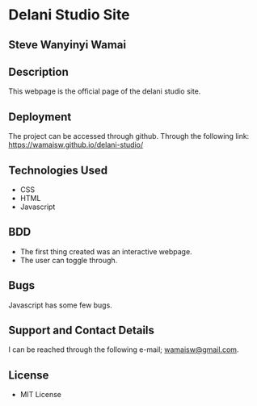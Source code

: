 # Delani Studio Site

## Steve Wanyinyi Wamai

## Description
This webpage is the official page of the delani studio site.

## Deployment
The project can be accessed through github.
Through the following link: https://wamaisw.github.io/delani-studio/

## Technologies Used

- CSS
- HTML
- Javascript

## BDD

- The first thing created was an interactive webpage.
- The user can toggle through.

## Bugs
Javascript has some few bugs.

## Support and Contact Details
 I can be reached through the following e-mail; wamaisw@gmail.com.

## License
 - MIT License